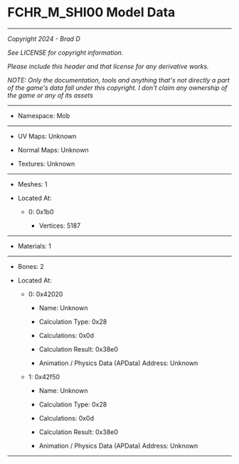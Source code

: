 # FCHR_M_SHI00 Model Data

---

*Copyright 2024 - Brad D*

*See LICENSE for copyright information.*

*Please include this header and that license for any derivative works.*

*NOTE: Only the documentation, tools and anything that's not directly a part of the game's data fall under this copyright. I don't claim any ownership of the game or any of its assets*

---

* Namespace: Mob

---

* UV Maps: Unknown

* Normal Maps: Unknown

* Textures: Unknown

---

* Meshes: 1

* Located At:

  * 0: 0x1b0

    * Vertices: 5187

---

* Materials: 1

---

* Bones: 2

* Located At:

  * 0: 0x42020

    * Name: Unknown

    * Calculation Type: 0x28

    * Calculations: 0x0d

    * Calculation Result: 0x38e0

    * Animation / Physics Data (APData) Address: Unknown

  * 1: 0x42f50

    * Name: Unknown

    * Calculation Type: 0x28

    * Calculations: 0x0d

    * Calculation Result: 0x38e0

    * Animation / Physics Data (APData) Address: Unknown

---

